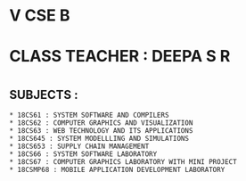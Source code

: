 # V CSE B

# CLASS TEACHER : DEEPA S R

# 

## SUBJECTS :

	* 18CS61 : SYSTEM SOFTWARE AND COMPILERS
	* 18CS62 : COMPUTER GRAPHICS AND VISUALIZATION
	* 18CS63 : WEB TECHNOLOGY AND ITS APPLICATIONS
	* 18CS645 : SYSTEM MODELLLING AND SIMULATIONS
	* 18CS653 : SUPPLY CHAIN MANAGEMENT
	* 18CS66 : SYSTEM SOFTWARE LABORATORY
	* 18CS67 : COMPUTER GRAPHICS LABORATORY WITH MINI PROJECT
	* 18CSMP68 : MOBILE APPLICATION DEVELOPMENT LABORATORY
